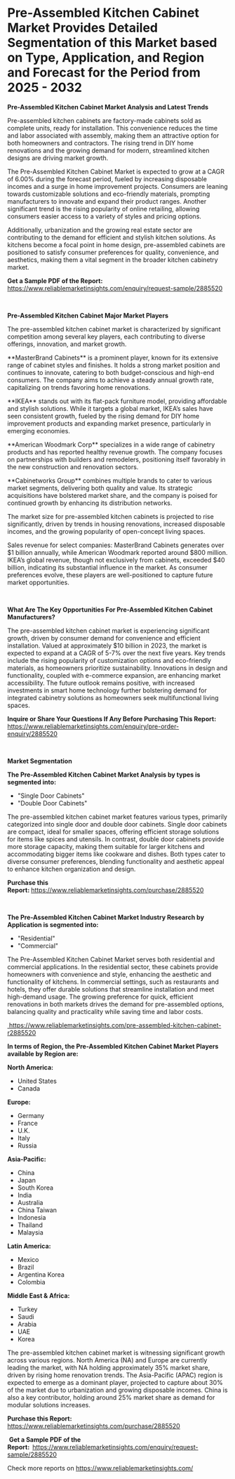 <p><h1>Pre-Assembled Kitchen Cabinet Market Provides Detailed Segmentation of this Market based on Type, Application, and Region and Forecast for the Period from 2025 - 2032</h1></p><p><strong>Pre-Assembled Kitchen Cabinet Market Analysis and Latest Trends</strong></p>
<p><p>Pre-assembled kitchen cabinets are factory-made cabinets sold as complete units, ready for installation. This convenience reduces the time and labor associated with assembly, making them an attractive option for both homeowners and contractors. The rising trend in DIY home renovations and the growing demand for modern, streamlined kitchen designs are driving market growth. </p><p>The Pre-Assembled Kitchen Cabinet Market is expected to grow at a CAGR of 6.00% during the forecast period, fueled by increasing disposable incomes and a surge in home improvement projects. Consumers are leaning towards customizable solutions and eco-friendly materials, prompting manufacturers to innovate and expand their product ranges. Another significant trend is the rising popularity of online retailing, allowing consumers easier access to a variety of styles and pricing options.</p><p>Additionally, urbanization and the growing real estate sector are contributing to the demand for efficient and stylish kitchen solutions. As kitchens become a focal point in home design, pre-assembled cabinets are positioned to satisfy consumer preferences for quality, convenience, and aesthetics, making them a vital segment in the broader kitchen cabinetry market.</p></p>
<p><strong>Get a Sample PDF of the Report:&nbsp;</strong> <a href="https://www.reliablemarketinsights.com/enquiry/request-sample/2885520?utm_campaign=2244&utm_medium=2&utm_source=Github&utm_content=ia&utm_term=13032025&utm_id=pre-assembled-kitchen-cabinet">https://www.reliablemarketinsights.com/enquiry/request-sample/2885520</a></p>
<p>&nbsp;</p>
<p><strong>Pre-Assembled Kitchen Cabinet Major Market Players</strong></p>
<p><p>The pre-assembled kitchen cabinet market is characterized by significant competition among several key players, each contributing to diverse offerings, innovation, and market growth. </p><p>**MasterBrand Cabinets** is a prominent player, known for its extensive range of cabinet styles and finishes. It holds a strong market position and continues to innovate, catering to both budget-conscious and high-end consumers. The company aims to achieve a steady annual growth rate, capitalizing on trends favoring home renovations. </p><p>**IKEA** stands out with its flat-pack furniture model, providing affordable and stylish solutions. While it targets a global market, IKEA’s sales have seen consistent growth, fueled by the rising demand for DIY home improvement products and expanding market presence, particularly in emerging economies.</p><p>**American Woodmark Corp** specializes in a wide range of cabinetry products and has reported healthy revenue growth. The company focuses on partnerships with builders and remodelers, positioning itself favorably in the new construction and renovation sectors. </p><p>**Cabinetworks Group** combines multiple brands to cater to various market segments, delivering both quality and value. Its strategic acquisitions have bolstered market share, and the company is poised for continued growth by enhancing its distribution networks.</p><p>The market size for pre-assembled kitchen cabinets is projected to rise significantly, driven by trends in housing renovations, increased disposable incomes, and the growing popularity of open-concept living spaces. </p><p>Sales revenue for select companies: MasterBrand Cabinets generates over $1 billion annually, while American Woodmark reported around $800 million. IKEA’s global revenue, though not exclusively from cabinets, exceeded $40 billion, indicating its substantial influence in the market. As consumer preferences evolve, these players are well-positioned to capture future market opportunities.</p></p>
<p>&nbsp;</p>
<p><strong>What Are The Key Opportunities For Pre-Assembled Kitchen Cabinet Manufacturers?</strong></p>
<p><p>The pre-assembled kitchen cabinet market is experiencing significant growth, driven by consumer demand for convenience and efficient installation. Valued at approximately $10 billion in 2023, the market is expected to expand at a CAGR of 5-7% over the next five years. Key trends include the rising popularity of customization options and eco-friendly materials, as homeowners prioritize sustainability. Innovations in design and functionality, coupled with e-commerce expansion, are enhancing market accessibility. The future outlook remains positive, with increased investments in smart home technology further bolstering demand for integrated cabinetry solutions as homeowners seek multifunctional living spaces.</p></p>
<p><strong>Inquire or Share Your Questions If Any Before Purchasing This Report:</strong> <a href="https://www.reliablemarketinsights.com/enquiry/pre-order-enquiry/2885520?utm_campaign=2244&utm_medium=2&utm_source=Github&utm_content=ia&utm_term=13032025&utm_id=pre-assembled-kitchen-cabinet">https://www.reliablemarketinsights.com/enquiry/pre-order-enquiry/2885520</a></p>
<p>&nbsp;</p>
<p><strong>Market Segmentation</strong></p>
<p><strong>The Pre-Assembled Kitchen Cabinet Market Analysis by types is segmented into:</strong></p>
<p><ul><li>"Single Door Cabinets"</li><li>"Double Door Cabinets"</li></ul></p>
<p><p>The pre-assembled kitchen cabinet market features various types, primarily categorized into single door and double door cabinets. Single door cabinets are compact, ideal for smaller spaces, offering efficient storage solutions for items like spices and utensils. In contrast, double door cabinets provide more storage capacity, making them suitable for larger kitchens and accommodating bigger items like cookware and dishes. Both types cater to diverse consumer preferences, blending functionality and aesthetic appeal to enhance kitchen organization and design.</p></p>
<p><strong>Purchase this Report:&nbsp;</strong><a href="https://www.reliablemarketinsights.com/purchase/2885520?utm_campaign=2244&utm_medium=2&utm_source=Github&utm_content=ia&utm_term=13032025&utm_id=pre-assembled-kitchen-cabinet">https://www.reliablemarketinsights.com/purchase/2885520</a></p>
<p>&nbsp;</p>
<p><strong>The Pre-Assembled Kitchen Cabinet Market Industry Research by Application is segmented into:</strong></p>
<p><ul><li>"Residential"</li><li>"Commercial"</li></ul></p>
<p><p>The Pre-Assembled Kitchen Cabinet Market serves both residential and commercial applications. In the residential sector, these cabinets provide homeowners with convenience and style, enhancing the aesthetic and functionality of kitchens. In commercial settings, such as restaurants and hotels, they offer durable solutions that streamline installation and meet high-demand usage. The growing preference for quick, efficient renovations in both markets drives the demand for pre-assembled options, balancing quality and practicality while saving time and labor costs.</p></p>
<p><a href="https://www.reliablemarketinsights.com/pre-assembled-kitchen-cabinet-r2885520?utm_campaign=2244&utm_medium=2&utm_source=Github&utm_content=ia&utm_term=13032025&utm_id=pre-assembled-kitchen-cabinet">&nbsp;https://www.reliablemarketinsights.com/pre-assembled-kitchen-cabinet-r2885520</a></p>
<p><strong>In terms of Region, the Pre-Assembled Kitchen Cabinet Market Players available by Region are:</strong></p>
<p>
    <p> <strong> North America: </strong>
        <ul>
            <li>United States</li>
            <li>Canada</li>
        </ul>
        </p> 
    <p> <strong> Europe: </strong>
        <ul>
            <li>Germany</li>
            <li>France</li>
            <li>U.K.</li>
            <li>Italy</li>
            <li>Russia</li>
        </ul>
        </p> 
    <p> <strong> Asia-Pacific: </strong>
        <ul>
            <li>China</li>
            <li>Japan</li>
            <li>South Korea</li>
            <li>India</li>
            <li>Australia</li>
            <li>China Taiwan</li>
            <li>Indonesia</li>
            <li>Thailand</li>
            <li>Malaysia</li>
        </ul>
        </p> 
    <p> <strong> Latin America: </strong>
        <ul>
            <li>Mexico</li>
            <li>Brazil</li>
            <li>Argentina Korea</li>
            <li>Colombia</li>
        </ul>
        </p> 
    <p> <strong> Middle East & Africa: </strong>
        <ul>
            <li>Turkey</li>
            <li>Saudi</li>
            <li>Arabia</li>
            <li>UAE</li>
            <li>Korea</li>
        </ul>
    </p>
    </p>
<p><p>The pre-assembled kitchen cabinet market is witnessing significant growth across various regions. North America (NA) and Europe are currently leading the market, with NA holding approximately 35% market share, driven by rising home renovation trends. The Asia-Pacific (APAC) region is expected to emerge as a dominant player, projected to capture about 30% of the market due to urbanization and growing disposable incomes. China is also a key contributor, holding around 25% market share as demand for modular solutions increases.</p></p>
<p><strong>Purchase this Report: </strong><a href="https://www.reliablemarketinsights.com/purchase/2885520?utm_campaign=2244&utm_medium=2&utm_source=Github&utm_content=ia&utm_term=13032025&utm_id=pre-assembled-kitchen-cabinet">https://www.reliablemarketinsights.com/purchase/2885520</a></p>
<p>&nbsp;<strong>Get a Sample PDF of the Report:&nbsp;&nbsp;</strong><a href="https://www.reliablemarketinsights.com/enquiry/request-sample/2885520?utm_campaign=2244&utm_medium=2&utm_source=Github&utm_content=ia&utm_term=13032025&utm_id=pre-assembled-kitchen-cabinet">https://www.reliablemarketinsights.com/enquiry/request-sample/2885520</a></p>
<p><strong></strong></p>
<p>Check more reports on <a href="https://www.reliablemarketinsights.com/?utm_campaign=2244&utm_medium=2&utm_source=Github&utm_content=ia&utm_term=13032025&utm_id=pre-assembled-kitchen-cabinet">https://www.reliablemarketinsights.com/</a></p>